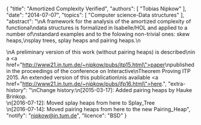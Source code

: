 {
    "title": "Amortized Complexity Verified",
    "authors": [
        "Tobias Nipkow"
    ],
    "date": "2014-07-07",
    "topics": [
        "Computer science-Data structures"
    ],
    "abstract": "\nA framework for the analysis of the amortized complexity of functional\ndata structures is formalized in Isabelle/HOL and applied to a number of\nstandard examples and to the folowing non-trivial ones: skew heaps,\nsplay trees, splay heaps and pairing heaps.\n<p>\nA preliminary version of this work (without pairing heaps) is described\nin a <a href=\"http://www21.in.tum.de/~nipkow/pubs/itp15.html\">paper</a>\npublished in the proceedings of the conference on Interactive\nTheorem Proving ITP 2015. An extended version of this publication\nis available <a href=\"http://www21.in.tum.de/~nipkow/pubs/jfp16.html\">here</a>.",
    "extra-history": "\nChange history:\n[2015-03-17]: Added pairing heaps by Hauke Brinkop.<br>\n[2016-07-12]: Moved splay heaps from here to Splay_Tree<br>\n[2016-07-14]: Moved pairing heaps from here to the new Pairing_Heap",
    "notify": "nipkow@in.tum.de",
    "licence": "BSD"
}